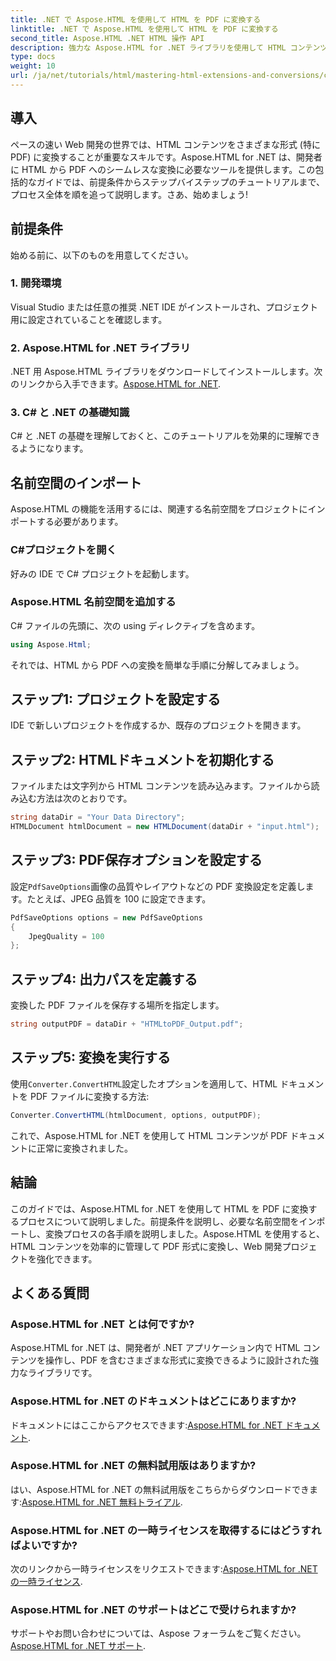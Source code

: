 ```yaml
---
title: .NET で Aspose.HTML を使用して HTML を PDF に変換する
linktitle: .NET で Aspose.HTML を使用して HTML を PDF に変換する
second_title: Aspose.HTML .NET HTML 操作 API
description: 強力な Aspose.HTML for .NET ライブラリを使用して HTML コンテンツを PDF に変換する包括的なプロセスについて説明します。このガイドでは、開発者に明確な情報を提供します。
type: docs
weight: 10
url: /ja/net/tutorials/html/mastering-html-extensions-and-conversions/converting-html-to-pdf/
---
```

## 導入

ペースの速い Web 開発の世界では、HTML コンテンツをさまざまな形式 (特に PDF) に変換することが重要なスキルです。Aspose.HTML for .NET は、開発者に HTML から PDF へのシームレスな変換に必要なツールを提供します。この包括的なガイドでは、前提条件からステップバイステップのチュートリアルまで、プロセス全体を順を追って説明します。さあ、始めましょう!

## 前提条件

始める前に、以下のものを用意してください。

### 1. 開発環境
Visual Studio または任意の推奨 .NET IDE がインストールされ、プロジェクト用に設定されていることを確認します。

### 2. Aspose.HTML for .NET ライブラリ
.NET 用 Aspose.HTML ライブラリをダウンロードしてインストールします。次のリンクから入手できます。[Aspose.HTML for .NET](https://releases.aspose.com/html/net/).

### 3. C# と .NET の基礎知識
C# と .NET の基礎を理解しておくと、このチュートリアルを効果的に理解できるようになります。

## 名前空間のインポート

Aspose.HTML の機能を活用するには、関連する名前空間をプロジェクトにインポートする必要があります。

### C#プロジェクトを開く
好みの IDE で C# プロジェクトを起動します。

### Aspose.HTML 名前空間を追加する
C# ファイルの先頭に、次の using ディレクティブを含めます。

```csharp
using Aspose.Html;
```

それでは、HTML から PDF への変換を簡単な手順に分解してみましょう。

## ステップ1: プロジェクトを設定する
IDE で新しいプロジェクトを作成するか、既存のプロジェクトを開きます。

## ステップ2: HTMLドキュメントを初期化する
ファイルまたは文字列から HTML コンテンツを読み込みます。ファイルから読み込む方法は次のとおりです。

```csharp
string dataDir = "Your Data Directory";
HTMLDocument htmlDocument = new HTMLDocument(dataDir + "input.html");
```

## ステップ3: PDF保存オプションを設定する
設定`PdfSaveOptions`画像の品質やレイアウトなどの PDF 変換設定を定義します。たとえば、JPEG 品質を 100 に設定できます。

```csharp
PdfSaveOptions options = new PdfSaveOptions
{
    JpegQuality = 100
};
```

## ステップ4: 出力パスを定義する
変換した PDF ファイルを保存する場所を指定します。

```csharp
string outputPDF = dataDir + "HTMLtoPDF_Output.pdf";
```

## ステップ5: 変換を実行する
使用`Converter.ConvertHTML`設定したオプションを適用して、HTML ドキュメントを PDF ファイルに変換する方法:

```csharp
Converter.ConvertHTML(htmlDocument, options, outputPDF);
```

これで、Aspose.HTML for .NET を使用して HTML コンテンツが PDF ドキュメントに正常に変換されました。

## 結論

このガイドでは、Aspose.HTML for .NET を使用して HTML を PDF に変換するプロセスについて説明しました。前提条件を説明し、必要な名前空間をインポートし、変換プロセスの各手順を説明しました。Aspose.HTML を使用すると、HTML コンテンツを効率的に管理して PDF 形式に変換し、Web 開発プロジェクトを強化できます。

## よくある質問

### Aspose.HTML for .NET とは何ですか?
Aspose.HTML for .NET は、開発者が .NET アプリケーション内で HTML コンテンツを操作し、PDF を含むさまざまな形式に変換できるように設計された強力なライブラリです。

### Aspose.HTML for .NET のドキュメントはどこにありますか?
ドキュメントにはここからアクセスできます:[Aspose.HTML for .NET ドキュメント](https://reference.aspose.com/html/net/).

### Aspose.HTML for .NET の無料試用版はありますか?
はい、Aspose.HTML for .NET の無料試用版をこちらからダウンロードできます:[Aspose.HTML for .NET 無料トライアル](https://releases.aspose.com/).

### Aspose.HTML for .NET の一時ライセンスを取得するにはどうすればよいですか?
次のリンクから一時ライセンスをリクエストできます:[Aspose.HTML for .NET の一時ライセンス](https://purchase.conholdate.com/temporary-license/).

### Aspose.HTML for .NET のサポートはどこで受けられますか?
サポートやお問い合わせについては、Aspose フォーラムをご覧ください。[Aspose.HTML for .NET サポート](https://forum.aspose.com/).